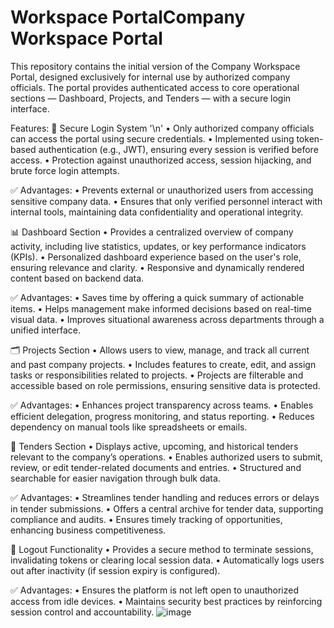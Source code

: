 # Workspace PortalCompany Workspace Portal
This repository contains the initial version of the Company Workspace Portal, designed exclusively for internal use by authorized company officials. The portal provides authenticated access to core operational sections — Dashboard, Projects, and Tenders — with a secure login interface.


Features: 
🔐 Secure Login System '\n'
•	Only authorized company officials can access the portal using secure credentials.
•	Implemented using token-based authentication (e.g., JWT), ensuring every session is verified before access.
•	Protection against unauthorized access, session hijacking, and brute force login attempts.

✅ Advantages:
•	Prevents external or unauthorized users from accessing sensitive company data.
•	Ensures that only verified personnel interact with internal tools, maintaining data confidentiality and operational integrity.
 
📊 Dashboard Section
•	Provides a centralized overview of company activity, including live statistics, updates, or key performance indicators (KPIs).
•	Personalized dashboard experience based on the user's role, ensuring relevance and clarity.
•	Responsive and dynamically rendered content based on backend data.

✅ Advantages:
•	Saves time by offering a quick summary of actionable items.
•	Helps management make informed decisions based on real-time visual data.
•	Improves situational awareness across departments through a unified interface.
 
🗂️ Projects Section
•	Allows users to view, manage, and track all current and past company projects.
•	Includes features to create, edit, and assign tasks or responsibilities related to projects.
•	Projects are filterable and accessible based on role permissions, ensuring sensitive data is protected.

✅ Advantages:
•	Enhances project transparency across teams.
•	Enables efficient delegation, progress monitoring, and status reporting.
•	Reduces dependency on manual tools like spreadsheets or emails.
 
📑 Tenders Section
•	Displays active, upcoming, and historical tenders relevant to the company’s operations.
•	Enables authorized users to submit, review, or edit tender-related documents and entries.
•	Structured and searchable for easier navigation through bulk data.

✅ Advantages:
•	Streamlines tender handling and reduces errors or delays in tender submissions.
•	Offers a central archive for tender data, supporting compliance and audits.
•	Ensures timely tracking of opportunities, enhancing business competitiveness.
 
🚪 Logout Functionality
•	Provides a secure method to terminate sessions, invalidating tokens or clearing local session data.
•	Automatically logs users out after inactivity (if session expiry is configured).

✅ Advantages:
•	Ensures the platform is not left open to unauthorized access from idle devices.
•	Maintains security best practices by reinforcing session control and accountability.
![image](https://github.com/user-attachments/assets/2beaad4f-44b7-4f58-98ed-86b350ff80ea)

